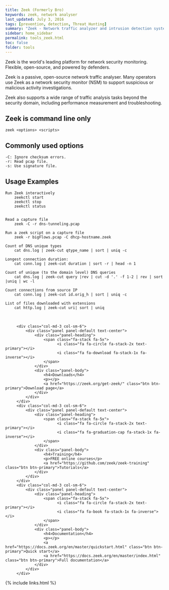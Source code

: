 ```yaml
---
title: Zeek (Formerly Bro)
keywords: zeek, network analyser
last_updated: July 3, 2016
tags: [prevention, detection, Threat Hunting] 
summary: "Zeek - Network traffic analyzer and intrusion detection system"
sidebar: home_sidebar
permalink: tools_zeek.html
toc: false
folder: tools
---
```


Zeek is the world's leading platform for network security monitoring. Flexible, open-source, and powered by defenders.

Zeek is a passive, open-source network traffic analyser. Many operators use Zeek as a network security monitor (NSM) to support suspicious or malicious activity investigations. 

Zeek also supports a wide range of traffic analysis tasks beyond the security domain, including performance measurement and troubleshooting.


## Zeek is command line only
```
zeek <options> <scripts>
```

## Commonly used options
```
-C: Ignore checksum errors.
-r: Read pcap file.
-s: Use signature file.
```

## Usage Examples 
```
Run Zeek interactively
    zeekctl start
    zeekctl stop
    zeekctl status


Read a capture file
    zeek -C -r dns-tunneling.pcap

Run a zeek script on a capture file
    zeek -r bigFlows.pcap -C dhcp-hostname.zeek

Count of DNS unique types
    cat dns.log | zeek-cut qtype_name | sort | uniq -c

Longest connection duration:
    cat conn.log | zeek-cut duration | sort -r | head -n 1

Count of unique (to the domain level) DNS queries
    cat dns.log | zeek-cut query |rev | cut -d '.' -f 1-2 | rev | sort |uniq | wc -l

Count connections from source IP
    cat conn.log | zeek-cut id.orig_h | sort | uniq -c

List of files downloaded with extensions
    cat http.log | zeek-cut uri| sort | uniq
```
<br/>
<div class="row">

         <div class="col-md-3 col-sm-6">
             <div class="panel panel-default text-center">
                 <div class="panel-heading">
                     <span class="fa-stack fa-5x">
                           <i class="fa fa-circle fa-stack-2x text-primary"></i>
                           <i class="fa fa-download fa-stack-1x fa-inverse"></i>
                     </span>
                 </div>
                 <div class="panel-body">
                     <h4>Downloads</h4>
                     <p></p>
                     <a href="https://zeek.org/get-zeek/" class="btn btn-primary">Download page</a>
                 </div>
             </div>
         </div>
         <div class="col-md-3 col-sm-6">
             <div class="panel panel-default text-center">
                 <div class="panel-heading">
                     <span class="fa-stack fa-5x">
                           <i class="fa fa-circle fa-stack-2x text-primary"></i>
                           <i class="fa fa-graduation-cap fa-stack-1x fa-inverse"></i>
                     </span>
                 </div>
                 <div class="panel-body">
                     <h4>Training</h4>
                     <p>FREE online courses</p>
                     <a href="https://github.com/zeek/zeek-training" class="btn btn-primary">Tutorials</a>
                 </div>
             </div>
         </div>
         <div class="col-md-3 col-sm-6">
             <div class="panel panel-default text-center">
                 <div class="panel-heading">
                     <span class="fa-stack fa-5x">
                           <i class="fa fa-circle fa-stack-2x text-primary"></i>
                           <i class="fa fa-book fa-stack-1x fa-inverse"></i>
                     </span>
                 </div>
                 <div class="panel-body">
                     <h4>Documentation</h4>
                     <p></p>
                     <a href="https://docs.zeek.org/en/master/quickstart.html" class="btn btn-primary">Quick start</a>
                     <a href="https://docs.zeek.org/en/master/index.html" class="btn btn-primary">Full documentation</a>
                 </div>
             </div>
         </div>
</div>



{% include links.html %}

